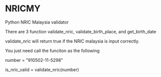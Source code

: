 # NRICMY
Python NRIC Malaysia validator

There are 3 function validate_nric, validate_birth_place, and get_birth_date

validate_nric will return true if the NRIC malaysia is input correctly.

You just need call the funciton as the following

number = "910502-11-5298"

is_nric_valid = validate_nric(number)


